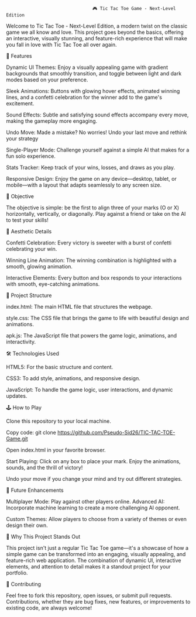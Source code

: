                                      🎮 Tic Tac Toe Game - Next-Level Edition

Welcome to Tic Tac Toe - Next-Level Edition, a modern twist on the classic game we all know and love. This project goes beyond the basics, offering an interactive, visually stunning, and feature-rich experience that will make you fall in love with Tic Tac Toe all over again.


🚀 Features

Dynamic UI Themes: Enjoy a visually appealing game with gradient backgrounds that smoothly transition, and toggle between light and dark modes based on your preference.

Sleek Animations: Buttons with glowing hover effects, animated winning lines, and a confetti celebration for the winner add to the game's excitement.

Sound Effects: Subtle and satisfying sound effects accompany every move, making the gameplay more engaging.

Undo Move: Made a mistake? No worries! Undo your last move and rethink your strategy

Single-Player Mode: Challenge yourself against a simple AI that makes for a fun solo experience.

Stats Tracker: Keep track of your wins, losses, and draws as you play.

Responsive Design: Enjoy the game on any device—desktop, tablet, or mobile—with a layout that adapts seamlessly to any screen size.



🎯 Objective


The objective is simple: be the first to align three of your marks (O or X) horizontally, vertically, or diagonally. Play against a friend or take on the AI to test your skills!



🎨 Aesthetic Details


Confetti Celebration: Every victory is sweeter with a burst of confetti celebrating your win.

Winning Line Animation: The winning combination is highlighted with a smooth, glowing animation.

Interactive Elements: Every button and box responds to your interactions with smooth, eye-catching animations.



📂 Project Structure


index.html: The main HTML file that structures the webpage.

style.css: The CSS file that brings the game to life with beautiful design and animations.

apk.js: The JavaScript file that powers the game logic, animations, and interactivity.



🛠️ Technologies Used


HTML5: For the basic structure and content.

CSS3: To add style, animations, and responsive design.

JavaScript: To handle the game logic, user interactions, and dynamic updates.



🕹️ How to Play


Clone this repository to your local machine.

Copy code: git clone https://github.com/Pseudo-Sid26/TIC-TAC-TOE-Game.git

Open index.html in your favorite browser.

Start Playing: Click on any box to place your mark. Enjoy the animations, sounds, and the thrill of victory!

Undo your move if you change your mind and try out different strategies.



🧠 Future Enhancements


Multiplayer Mode: Play against other players online.
Advanced AI: Incorporate machine learning to create a more challenging AI opponent.

Custom Themes: Allow players to choose from a variety of themes or even design their own.


🌟 Why This Project Stands Out


This project isn't just a regular Tic Tac Toe game—it's a showcase of how a simple game can be transformed into an engaging, visually appealing, and feature-rich web application. The combination of dynamic UI, interactive elements, and attention to detail makes it a standout project for your portfolio.



🤝 Contributing

Feel free to fork this repository, open issues, or submit pull requests. Contributions, whether they are bug fixes, new features, or improvements to existing code, are always welcome!









